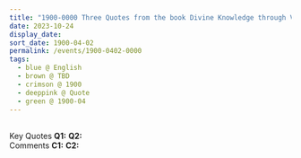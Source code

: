 ```yaml
---
title: "1900-0000 Three Quotes from the book Divine Knowledge through Vibrations (1992) by P.T. Rajasekharan and R. Venkatesan, Page 71"
date: 2023-10-24
display_date: 
sort_date: 1900-04-02
permalink: /events/1900-0402-0000
tags:
  - blue @ English
  - brown @ TBD
  - crimson @ 1900
  - deeppink @ Quote
  - green @ 1900-04
---
```


<br>

<wave-list>
  <list-title color="DarkSeaGreen" width="55">Key Quotes</list-title>
  <list-item color="BlanchedAlmond" width="280"><b>Q1:</b> <i></i></list-item>
  <list-item color="Lavender" width="280"><b>Q2:</b> <i></i></list-item>
</wave-list>

<br>

<wave-list>
  <list-title color="DarkSeaGreen" width="55">Comments</list-title>
  <list-item color="BlanchedAlmond" width="280"><b>C1:</b> <i></i></list-item>
  <list-item color="Lavender" width="280"><b>C2:</b> <i></i></list-item>
</wave-list>
